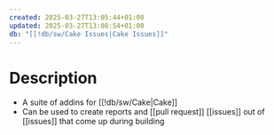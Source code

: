 ```yaml
---
created: 2025-03-27T13:05:44+01:00
updated: 2025-03-27T13:08:54+01:00
db: "[[!db/sw/Cake Issues|Cake Issues]]"
---
```

# Description
- A suite of addins for [[!db/sw/Cake|Cake]]
- Can be used to create reports and [[pull request]] [[issues]] out of [[issues]] that come up during building